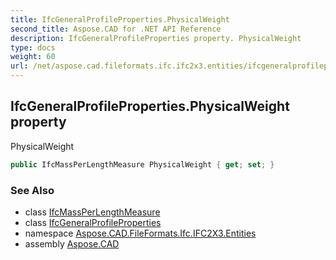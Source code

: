 ```yaml
---
title: IfcGeneralProfileProperties.PhysicalWeight
second_title: Aspose.CAD for .NET API Reference
description: IfcGeneralProfileProperties property. PhysicalWeight
type: docs
weight: 60
url: /net/aspose.cad.fileformats.ifc.ifc2x3.entities/ifcgeneralprofileproperties/physicalweight/
---
```

## IfcGeneralProfileProperties.PhysicalWeight property

PhysicalWeight

```csharp
public IfcMassPerLengthMeasure PhysicalWeight { get; set; }
```

### See Also

* class [IfcMassPerLengthMeasure](../../../aspose.cad.fileformats.ifc.ifc2x3.types/ifcmassperlengthmeasure/)
* class [IfcGeneralProfileProperties](../)
* namespace [Aspose.CAD.FileFormats.Ifc.IFC2X3.Entities](../../ifcgeneralprofileproperties/)
* assembly [Aspose.CAD](../../../)


